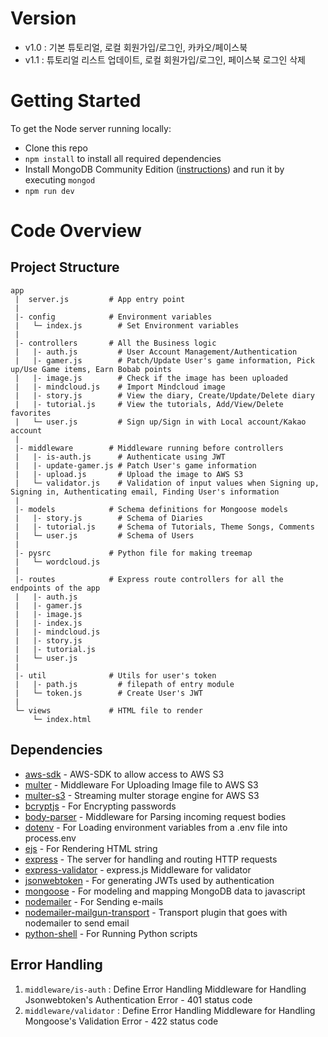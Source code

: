 # Version 
- v1.0 : 기본 튜토리얼, 로컬 회원가입/로그인, 카카오/페이스북
- v1.1 : 튜토리얼 리스트 업데이트, 로컬 회원가입/로그인, 페이스북 로그인 삭제

# Getting Started
To get the Node server running locally:
  - Clone this repo
  - ```npm install``` to install all required dependencies
  -  Install MongoDB Community Edition ([instructions](https://docs.mongodb.com/manual/installation/#tutorials)) and run it by executing ```mongod```
  -  ```npm run dev``` 
# Code Overview
## Project Structure
```
app
 |  server.js         # App entry point
 |
 |- config            # Environment variables
 |   └─ index.js        # Set Environment variables
 |
 |- controllers       # All the Business logic
 |   |- auth.js         # User Account Management/Authentication
 |   |- gamer.js        # Patch/Update User's game information, Pick up/Use Game items, Earn Bobab points
 |   |- image.js        # Check if the image has been uploaded
 |   |- mindcloud.js    # Import Mindcloud image
 |   |- story.js        # View the diary, Create/Update/Delete diary
 |   |- tutorial.js     # View the tutorials, Add/View/Delete favorites
 |   └─ user.js         # Sign up/Sign in with Local account/Kakao account
 |
 |- middleware        # Middleware running before controllers
 |   |- is-auth.js      # Authenticate using JWT
 |   |- update-gamer.js # Patch User's game information
 |   |- upload.js       # Upload the image to AWS S3 
 |   └─ validator.js    # Validation of input values when Signing up, Signing in, Authenticating email, Finding User's information
 |
 |- models            # Schema definitions for Mongoose models
 |   |- story.js        # Schema of Diaries
 |   |- tutorial.js     # Schema of Tutorials, Theme Songs, Comments 
 |   └─ user.js         # Schema of Users
 |
 |- pysrc             # Python file for making treemap
 |   └─ wordcloud.js    
 |
 |- routes            # Express route controllers for all the endpoints of the app
 |   |- auth.js 
 |   |- gamer.js
 |   |- image.js
 |   |- index.js
 |   |- mindcloud.js
 |   |- story.js
 |   |- tutorial.js
 |   └─ user.js
 |
 |- util              # Utils for user's token
 |   |- path.js         # filepath of entry module
 |   └─ token.js        # Create User's JWT
 |
 └─ views             # HTML file to render
     └─ index.html
```
## Dependencies
- [aws-sdk](https://github.com/aws/aws-sdk-js) - AWS-SDK to allow access to AWS S3
- [multer](https://github.com/expressjs/multer) - Middleware For Uploading Image file to AWS S3
- [multer-s3](https://github.com/badunk/multer-s3) - Streaming multer storage engine for AWS S3
- [bcryptjs](https://github.com/dcodeIO/bcrypt.js/) - For Encrypting passwords
- [body-parser](https://github.com/expressjs/body-parser) - Middleware for Parsing incoming request bodies
- [dotenv](https://github.com/motdotla/dotenv) - For Loading environment variables from a .env file into process.env
- [ejs](https://github.com/mde/ejs) - For Rendering HTML string
- [express](https://github.com/expressjs/express) - The server for handling and routing HTTP requests
- [express-validator](https://github.com/express-validator/express-validator) - express.js Middleware for validator
- [jsonwebtoken](https://github.com/auth0/node-jsonwebtoken) - For generating JWTs used by authentication
- [mongoose](https://github.com/Automattic/mongoose) - For modeling and mapping MongoDB data to javascript
- [nodemailer](https://github.com/nodemailer/nodemailer) - For Sending e-mails
- [nodemailer-mailgun-transport](https://github.com/orliesaurus/nodemailer-mailgun-transport) - Transport plugin that goes with nodemailer to send email
- [python-shell](https://github.com/extrabacon/python-shell) - For Running Python scripts

## Error Handling
1. ```middleware/is-auth``` : Define Error Handling Middleware for Handling Jsonwebtoken's Authentication Error - 401 status code
2. ```middleware/validator``` : Define Error Handling Middleware for Handling Mongoose's Validation Error - 422 status code
